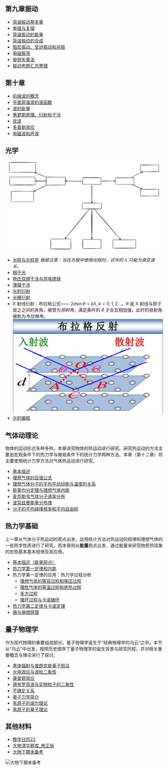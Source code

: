 ## 第九章振动

- [简谐振动基本量](简谐振动基本量.md)
- [单摆与复摆](单摆与复摆.md)
- [简谐振动的能量](简谐振动的能量.md)
- [简谐振动的合成](简谐振动的合成.md)
- [阻尼振动、受迫振动和共振](阻尼振动、受迫振动和共振.md)
- [电磁振荡](电磁振荡.md)
- [旋转矢量法](旋转矢量法.md)
- [振动考题汇总整理](振动考题汇总整理.md)

## 第十章

- [机械波的概念](机械波的概念.md)
- [平面简谐波的波函数](平面简谐波的波函数.md)
- [波的能量](波的能量.md)
- [惠更斯原理、衍射和干涉](惠更斯原理、衍射和干涉.md)
- [驻波](驻波.md)
- [多普勒效应](多普勒效应.md)
- [电磁波和声波](电磁波和声波.md)

## 光学

![光学](Resource/光学.svg)

- [光程与光程差](光程与光程差.md) *做题注意：当在方程中使用光程时，式中的 $\lambda$ 只能为真空波长。*
- [相干光](相干光.md)
- [杨氏双缝干涉与劳埃德镜](杨氏双缝干涉与劳埃德镜.md)
- [薄膜干涉](薄膜干涉.md)
- [光的衍射](光的衍射.md)
- [光栅衍射](光栅衍射.md)
- X 射线衍射：布拉格公式—— $2d\sin\theta=k\lambda, k=0, 1, 2\dots$。$\theta$ 是 X 射线与原子层之之间的夹角，被曾为*掠射角*，满足条件的 $\theta$ 才会互相加强，此时的掠射角被称为*布拉格角*。![400](Resource/18e43ccd27a282d27155b7d7a5bac0bf.png)
- [光的偏振](光的偏振.md)

## 气体动理论

物体的运动形式多种多样。本章讲究物体的热运动进行研究。研究热运动的方法主要由宏观条件下的热力学与微观条件下的统计力学两种方法。本章（第十二章）将主要使用统计力学方法对气体热运动进行研究。

- [基本描述](基本描述.md)
- [理想气体的压强公式](理想气体的压强公式.md)
- [理想气体分子的平均平动动能与温度的关系](理想气体分子的平均平动动能与温度的关系.md)
- [能量均分定理与理想气体内能](能量均分定理与理想气体内能.md)
- [麦克斯韦气体分子速率分布](麦克斯韦气体分子速率分布.md)
- [波耳兹曼能量分布律](波耳兹曼能量分布律.md)
- [分子的平均碰撞频率和平均自由程](分子的平均碰撞频率和平均自由程.md)

## 热力学基础

上一章从气体分子热运动的观点出发，运用统计方法对热运动的规律和理想气体的一些热学性质进行了研究，而本章则从**能量**观点出发，通过能量来研究物质热现象的宏观基本基本规律及其应用。
- [基本描述（能量观点）](基本描述（能量观点）.md)
- [热力学第一定律和内能](热力学第一定律和内能.md)
- 热力学第一定律的应用：热力学过程分析
	- [理想气体的等容过程和等压过程](理想气体的等容过程和等压过程.md)
	- [理性气体的等温过程和绝热过程](理性气体的等温过程和绝热过程.md)
	- [多方过程](多方过程.md)
	- [循环过程与卡诺循环](循环过程与卡诺循环.md)
- [热力学第二定律与卡诺定理](热力学第二定律与卡诺定理.md)
- [熵与熵增原理](熵与熵增原理.md)

## 量子物理学

作为现代物理的重要组成部分，量子物理学诞生于“经典物理学的乌云”之中。本节从“乌云”中出发，按照历史顺序了量子物理学的诞生背景与研究历程，并对相关重要概念与理论进行了探讨。

- [黑体辐射与普朗克能量子假设](黑体辐射与普朗克能量子假设.md)
- [光电效应与波粒二象性](光电效应与波粒二象性.md)
- [康普顿效应](康普顿效应.md)
- [德布罗意波与实物粒子的二象性](德布罗意波与实物粒子的二象性.md)
- [不确定关系](不确定关系.md)
- [量子力学简介](量子力学简介.md)
- [氢原子的波尔理论](氢原子的波尔理论.md)
- [氢原子的量子理论](氢原子的量子理论.md)

## 其他材料

- [教学日历22](教学日历22.pdf)
- [大物清华题库_修正版](大物清华题库_修正版.pdf)
- [大物下期末备考](大物下期末备考.canvas)

![大物下期末备考](大物下期末备考.png)